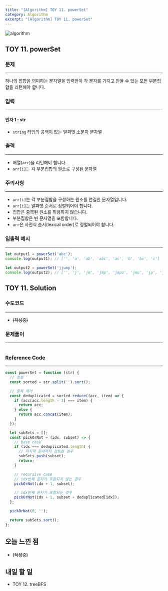```yaml
---
title: "[Algorithm] TOY 11. powerSet"
category: Algorithm
excerpt: "[Algorithm] TOY 11. powerSet"
---
```


![algorithm](https://user-images.githubusercontent.com/83164003/131701318-f0ff36c4-1fcc-4f21-b978-18a9d8ec3386.jpg)
## TOY 11. powerSet
### 문제
---
하나의 집합을 의미하는 문자열을 입력받아 각 문자를 가지고 만들 수 있는 모든 부분집합을 리턴해야 합니다.



### 입력
---
#### 인자 1 : str
- `string` 타입의 공백이 없는 알파벳 소문자 문자열

### 출력
---
- 배열(`arr`)을 리턴해야 합니다.
- `arr[i]`는 각 부분집합의 원소로 구성된 문자열

### 주의사항
---
- `arr[i]`는 각 부분집합을 구성하는 원소를 연결한 문자열입니다.
- `arr[i]`는 알파벳 순서로 정렬되어야 합니다.
- 집합은 중복된 원소를 허용하지 않습니다.
- 부분집합은 빈 문자열을 포함합니다.
- `arr`은 사전식 순서(lexical order)로 정렬되어야 합니다.

### 입출력 예시
---
```javascript
let output1 = powerSet('abc');
console.log(output1); // ['', 'a', 'ab', 'abc', 'ac', 'b', 'bc', 'c']

let output2 = powerSet('jjump');
console.log(output2); // ['', 'j', 'jm', 'jmp', 'jmpu', 'jmu', 'jp', 'jpu', 'ju', 'm', 'mp', 'mpu', 'mu', 'p', 'pu', 'u']
```


## TOY 11. Solution
### 수도코드
---
- ~~(작성중)~~

### 문제풀이
---
```javascript 

```
### Reference Code
---
```javascript
const powerSet = function (str) {
  // 정렬
  const sorted = str.split('').sort();

  // 중복 제거
  const deduplicated = sorted.reduce((acc, item) => {
    if (acc[acc.length - 1] === item) {
      return acc;
    } else {
      return acc.concat(item);
    }
  });

  let subSets = [];
  const pickOrNot = (idx, subset) => {
    // base case
    if (idx === deduplicated.length) {
      // 마지막 문자까지 검토한 경우
      subSets.push(subset);
      return;
    }

    // recursive case
    // idx번째 문자가 포함되지 않는 경우
    pickOrNot(idx + 1, subset);

    // idx번째 문자가 포함되는 경우
    pickOrNot(idx + 1, subset + deduplicated[idx]);
  };

  pickOrNot(0, '');

  return subSets.sort();
};
```
## 오늘 느낀 점
- ~~(작성중)~~

## 내일 할 일
- TOY 12. treeBFS

